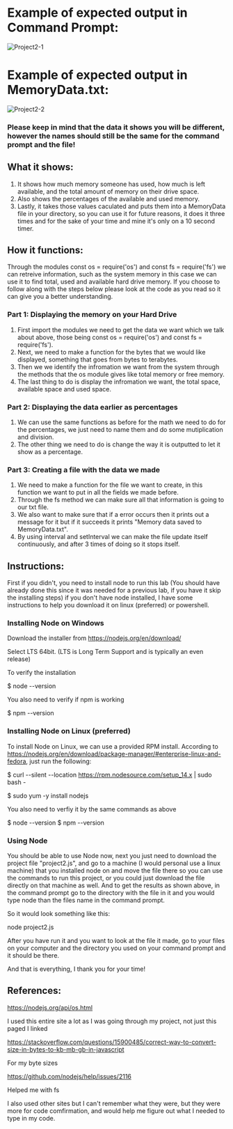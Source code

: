 # Example of expected output in Command Prompt: 
![Project2-1](https://github.com/millJosh/it3038c-scripts/assets/113854085/0d817b47-8ef4-4c13-bd80-d3850d9128fb)

# Example of expected output in MemoryData.txt:
![Project2-2](https://github.com/millJosh/it3038c-scripts/assets/113854085/2e031d0f-0022-43a1-9ed8-7d4f80a5e398)

### Please keep in mind that the data it shows you will be different, however the names should still be the same for the command prompt and the file!


## What it shows:
1. It shows how much memory someone has used, how much is left available, and the total amount of memory on their drive space. 
2. Also shows the percentages of the available and used memory.
3. Lastly, it takes those values caculated and puts them into a MemoryData file in your directory, so you can use it for future reasons, it does it three times and for the sake of your time and mine it's only on a 10 second timer. 

## How it functions: 
Through the modules const os = require('os') and const fs = require('fs') we can retreive information, such as the system memory in this case we can use it to find total, used and available hard drive memory. If you choose to follow along with the steps below please look at the code as you read so it can give you a better understanding. 

### Part 1: Displaying the memory on your Hard Drive
1. First import the modules we need to get the data we want which we talk about above, those being const os = require('os') and const fs = require('fs').
2. Next, we need to make a function for the bytes that we would like displayed, something that goes from bytes to terabytes.
3. Then we we identify the infromation we want from the system through the methods that the os module gives like total memory or free memory.
4. The last thing to do is display the infromation we want, the total space, available space and used space.

### Part 2: Displaying the data earlier as percentages
1. We can use the same functions as before for the math we need to do for the percentages, we just need to name them and do some mutiplication and division.
2. The other thing we need to do is change the way it is outputted to let it show as a percentage.

### Part 3: Creating a file with the data we made
1. We need to make a function for the file we want to create, in this function we want to put in all the fields we made before.
2. Through the fs method we can make sure all that information is going to our txt file.
3. We also want to make sure that if a error occurs then it prints out a message for it but if it succeeds it prints "Memory data saved to MemoryData.txt".
4. By using interval and setInterval we can make the file update itself continuously, and after 3 times of doing so it stops itself. 

## Instructions: 
First if you didn't, you need to install node to run this lab (You should have already done this since it was needed for a previous lab, if you have it skip the installing steps) if you don't have node installed, I have some instructions to help you download it on linux (preferred) or powershell.

### Installing Node on Windows
Download the installer from https://nodejs.org/en/download/

Select LTS 64bit. (LTS is Long Term Support and is typically an even release)

To verify the installation

$ node --version

You also need to verify if npm is working

$ npm --version

### Installing Node on Linux (preferred)
To install Node on Linux, we can use a provided RPM install. According to https://nodejs.org/en/download/package-manager/#enterprise-linux-and-fedora, just run the following:

$ curl --silent --location https://rpm.nodesource.com/setup_14.x | sudo bash -

$ sudo yum -y install nodejs	

You also need to verfiy it by the same commands as above

$ node --version $ npm --version

### Using Node
You should be able to use Node now, next you just need to download the project file "project2.js", and go to a machine (I would personal use a linux machine) that you installed node on and move the file there so you can use the commands to run this project, or you could just download the file directly on that machine as well. And to get the results as shown above, in the command prompt go to the directory with the file in it and you would type node than the files name in the command prompt. 

So it would look something like this:

node project2.js

After you have run it and you want to look at the file it made, go to your files on your computer and the directory you used on your command prompt and it should be there.

And that is everything, I thank you for your time!

## References:
https://nodejs.org/api/os.html 

I used this entire site a lot as I was going through my project, not just this paged I linked

https://stackoverflow.com/questions/15900485/correct-way-to-convert-size-in-bytes-to-kb-mb-gb-in-javascript

For my byte sizes

https://github.com/nodejs/help/issues/2116

Helped me with fs

I also used other sites but I can't remember what they were, but they were more for code comfirmation, and would help me figure out what I needed to type in my code.


